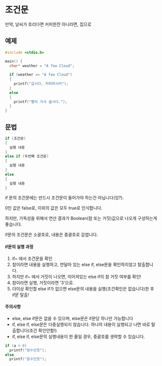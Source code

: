 조건문
============
만약, 날씨가 흐리다면 커피한잔
아니라면, 집으로

예제
-----------
```c
#include <stdio.h>

main() {
  char* weather = "A few Cloud";
  
  if (weather == "A few Cloud") 
  {
    printf("갑시다, 커피마시러");
  } 
  else
  {
    printf("빨리 가서 쉽시다.");
  }
}
```

문법
--------
```c
if (조건문)
{
  실행 내용
} 
else if (두번째 조건문)
{
  실행 내용
}
else
{
  실행 내용
}
```
if 문의 조건문에는 반드시 조건문이 들어가야 하는건 아닙니다(잉?).

0인 값은 false로, 이외의 값은 모두 true로 인식합니다.

하지만, 가독성을 위해서 연산 결과가 Boolean(참 또는 거짓)값으로 나오게
구성하는게 좋습니다.

if문의 조건문은 소괄호로, 내용은 중괄호로 감쌉니다.

#### if문의 실행 과정
1. if~ 에서 조건문을 확인
2. 참이라면 내용을 실행하고, 연달아 있는 else if, else문을 확인하지않고 탈출합니다.
3. 하지만 if~ 에서 거짓이 나오면, 이어져있는 else if의 참 거짓 여부를 확인!
4. 참이라면 실행, 거짓이라면 '3'으로.
5. 더이상 확인할 else if가 없으면 else문의 내용을 실행(조건확인은 없습니다)한 후 if문 탈출!

#### 주의사항
- else, else if문은 없을 수 있으며, else문은 if문당 하나만 가능합니다
- if, else if, else문은 다중실행되지 않습니다. 하나의 내용이 실행되고 나면 바로 탈출합니다(조건 확인안함!)
- if, else if, else문의 실행내용이 한 줄일 경우, 중괄호를 생략할 수 있습니다.
```c
if (a > 0)
  printf("양수인듯");
else
  printf("음수인듯");
```